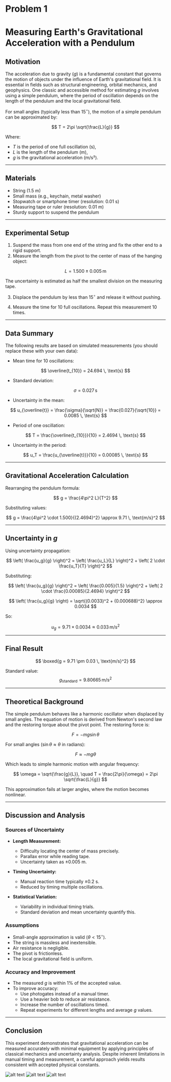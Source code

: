 # Problem 1
#  Measuring Earth's Gravitational Acceleration with a Pendulum

##  Motivation

The acceleration due to gravity ($g$) is a fundamental constant that governs the motion of objects under the influence of Earth's gravitational field. It is essential in fields such as structural engineering, orbital mechanics, and geophysics. One classic and accessible method for estimating $g$ involves using a simple pendulum, where the period of oscillation depends on the length of the pendulum and the local gravitational field.

For small angles (typically less than $15^\circ$), the motion of a simple pendulum can be approximated by:

$$
T = 2\pi \sqrt{\frac{L}{g}}
$$

Where:

- $T$ is the period of one full oscillation (s),
- $L$ is the length of the pendulum (m),
- $g$ is the gravitational acceleration (m/s²).

---

## Materials

- String (1.5 m)
- Small mass (e.g., keychain, metal washer)
- Stopwatch or smartphone timer (resolution: 0.01 s)
- Measuring tape or ruler (resolution: 0.01 m)
- Sturdy support to suspend the pendulum

---

##  Experimental Setup

1. Suspend the mass from one end of the string and fix the other end to a rigid support.
2. Measure the length from the pivot to the center of mass of the hanging object:

$$
L = 1.500 \pm 0.005 \, \text{m}
$$

The uncertainty is estimated as half the smallest division on the measuring tape.

3. Displace the pendulum by less than $15^\circ$ and release it without pushing.

4. Measure the time for 10 full oscillations. Repeat this measurement 10 times.

---

## Data Summary

The following results are based on simulated measurements (you should replace these with your own data):

- Mean time for 10 oscillations:

$$
\overline{t_{10}} = 24.694 \, \text{s}
$$

- Standard deviation:

$$
\sigma = 0.027 \, \text{s}
$$

- Uncertainty in the mean:

$$
u_{\overline{t}} = \frac{\sigma}{\sqrt{N}} = \frac{0.027}{\sqrt{10}} = 0.0085 \, \text{s}
$$

- Period of one oscillation:

$$
T = \frac{\overline{t_{10}}}{10} = 2.4694 \, \text{s}
$$

- Uncertainty in the period:

$$
u_T = \frac{u_{\overline{t}}}{10} = 0.00085 \, \text{s}
$$

---

## Gravitational Acceleration Calculation

Rearranging the pendulum formula:

$$
g = \frac{4\pi^2 L}{T^2}
$$

Substituting values:

$$
g = \frac{4\pi^2 \cdot 1.500}{(2.4694)^2} \approx 9.71 \, \text{m/s}^2
$$

---

##  Uncertainty in $g$

Using uncertainty propagation:

$$
\left( \frac{u_g}{g} \right)^2 = \left( \frac{u_L}{L} \right)^2 + \left( 2 \cdot \frac{u_T}{T} \right)^2
$$

Substituting:

$$
\left( \frac{u_g}{g} \right)^2 = \left( \frac{0.005}{1.5} \right)^2 + \left( 2 \cdot \frac{0.00085}{2.4694} \right)^2
$$

$$
\left( \frac{u_g}{g} \right) = \sqrt{(0.0033)^2 + (0.000688)^2} \approx 0.0034
$$

So:

$$
u_g = 9.71 \times 0.0034 \approx 0.033 \, \text{m/s}^2
$$

---

##  Final Result

$$
\boxed{g = 9.71 \pm 0.03 \, \text{m/s}^2}
$$

Standard value:  
$$
g_{\text{standard}} = 9.80665 \, \text{m/s}^2
$$

---

## Theoretical Background

The simple pendulum behaves like a harmonic oscillator when displaced by small angles. The equation of motion is derived from Newton's second law and the restoring torque about the pivot point. The restoring force is:

$$
F = -mg \sin\theta
$$

For small angles ($\sin\theta \approx \theta$ in radians):

$$
F \approx -mg\theta
$$

Which leads to simple harmonic motion with angular frequency:

$$
\omega = \sqrt{\frac{g}{L}}, \quad T = \frac{2\pi}{\omega} = 2\pi \sqrt{\frac{L}{g}}
$$

This approximation fails at larger angles, where the motion becomes nonlinear.

---

##  Discussion and Analysis

### Sources of Uncertainty

- **Length Measurement:**
  - Difficulty locating the center of mass precisely.
  - Parallax error while reading tape.
  - Uncertainty taken as ±0.005 m.

- **Timing Uncertainty:**
  - Manual reaction time typically ±0.2 s.
  - Reduced by timing multiple oscillations.

- **Statistical Variation:**
  - Variability in individual timing trials.
  - Standard deviation and mean uncertainty quantify this.

###  Assumptions

- Small-angle approximation is valid ($\theta < 15^\circ$).
- The string is massless and inextensible.
- Air resistance is negligible.
- The pivot is frictionless.
- The local gravitational field is uniform.

###  Accuracy and Improvement

- The measured $g$ is within 1% of the accepted value.
- To improve accuracy:
  - Use photogates instead of a manual timer.
  - Use a heavier bob to reduce air resistance.
  - Increase the number of oscillations timed.
  - Repeat experiments for different lengths and average $g$ values.

---

##  Conclusion

This experiment demonstrates that gravitational acceleration can be measured accurately with minimal equipment by applying principles of classical mechanics and uncertainty analysis. Despite inherent limitations in manual timing and measurement, a careful approach yields results consistent with accepted physical constants.


















![alt text](image-1.png)
![alt text](image-2.png)
![alt text](image.png)

